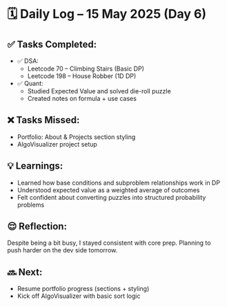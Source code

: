 # 🗓️ Daily Log – 15 May 2025 (Day 6)

## ✅ Tasks Completed:
- ✅ DSA:
  - Leetcode 70 – Climbing Stairs (Basic DP)
  - Leetcode 198 – House Robber (1D DP)
- ✅ Quant:
  - Studied Expected Value and solved die-roll puzzle
  - Created notes on formula + use cases

## ❌ Tasks Missed:
- Portfolio: About & Projects section styling
- AlgoVisualizer project setup

## 💡 Learnings:
- Learned how base conditions and subproblem relationships work in DP
- Understood expected value as a weighted average of outcomes
- Felt confident about converting puzzles into structured probability problems

## 😌 Reflection:
Despite being a bit busy, I stayed consistent with core prep. Planning to push harder on the dev side tomorrow.

## 🔜 Next:
- Resume portfolio progress (sections + styling)
- Kick off AlgoVisualizer with basic sort logic
